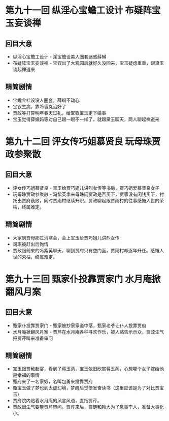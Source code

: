# 第九十一回 纵淫心宝蟾工设计 布疑阵宝玉妄谈禅

## 回目大意

* 纵淫心宝蟾工设计 - 淫宝蟾设美人圈套迷惑薛蝌
* 布疑阵宝玉妄谈禅 - 宝钗出了大观园后就好久没回来，宝玉疑虑重重，跟黛玉谈起禅道来

## 精简剧情

* 宝蟾金桂设没人圈套，薛蝌不动心
* 宝钗生病，靠冷香丸治好了
* 贾政等打算明年春天过礼，给宝钗宝玉定下婚事
* 宝玉觉得薛姨妈等对自己跟一眼不一样了，就跟黛玉聊天，两人聊起禅道来

# 第九十二回 评女传巧姐慕贤良 玩母珠贾政参聚散

## 回目大意

* 评女传巧姐慕贤良 - 宝玉给贾巧姐儿讲烈女传等书后，贾巧姐爱慕贤良女子
* 玩母珠贾政参聚散 - 冯紫英拿来母珠问贾政是否买下，贾家没有闲钱买下，衬托出贾府衰败，同时贾雨村继续升职。贾政聊起跟贾雨村的往事感慨人世的荣枯，终属难定。

## 精简剧情

* 大家到贾母那过消寒会，会上宝玉给贾巧姐儿讲烈女传
* 司琪被赶出后殉情
* 贾政跟前来的冯紫英聊天，聊到贾府只有空门面，贾雨村却逐年升任。感慨人世的荣枯，终属难定。
  
# 第九十三回 甄家仆投靠贾家门 水月庵掀翻风月案

## 回目大意

* 甄家仆投靠贾家门 - 甄家被抄家家道中落，甄家老爷让仆人投靠贾府
* 水月庵掀翻风月案 - 贾芹在水月庵各种寻欢作乐，被人贴告示示众，贾政生气把贾芹叫来准备审问

## 精简剧情

* 宝玉跟贾赦赴宴，看到了蒋玉菡，宝玉依旧欣赏蒋玉菡，心想哪个女子嫁给他是幸福的事情
* 甄府来了一名家奴，名叫包勇来投靠贾府
* 甄宝玉做了梦也到太虚幻境，梦醒后觉悟发奋读书（这里应该是为了对比贾宝玉）
* 贾府院内贴着水月庵的风言风语，直指贾芹。
* 贾政很生气要带贾芹审问。贾芹来后，贾琏和赖大为了息事宁人，准备大事化小。

